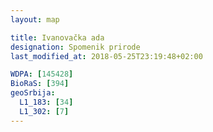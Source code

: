 ```yaml
---
layout: map

title: Ivanovačka ada
designation: Spomenik prirode
last_modified_at: 2018-05-25T23:19:48+02:00

WDPA: [145428]
BioRaS: [394]
geoSrbija:
  L1_183: [34]
  L1_302: [7]
---
```

